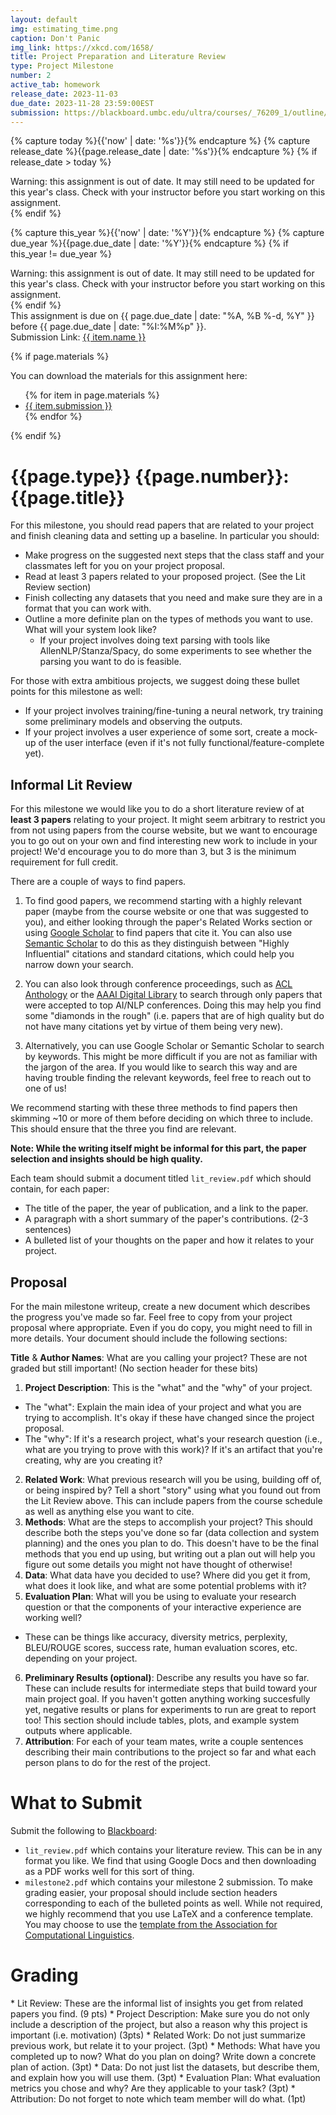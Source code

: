 ```yaml
---
layout: default
img: estimating_time.png
caption: Don't Panic
img_link: https://xkcd.com/1658/
title: Project Preparation and Literature Review
type: Project Milestone
number: 2
active_tab: homework
release_date: 2023-11-03
due_date: 2023-11-28 23:59:00EST
submission: https://blackboard.umbc.edu/ultra/courses/_76209_1/outline/assessment/test/_6481223_1?courseId=_76209_1
---
```


<!-- Check whether the assignment is ready to release -->
{% capture today %}{{'now' | date: '%s'}}{% endcapture %}
{% capture release_date %}{{page.release_date | date: '%s'}}{% endcapture %}
{% if release_date > today %} 
<div class="alert alert-danger">
Warning: this assignment is out of date.  It may still need to be updated for this year's class.  Check with your instructor before you start working on this assignment.
</div>
{% endif %}
<!-- End of check whether the assignment is up to date -->


<!-- Check whether the assignment is up to date -->
{% capture this_year %}{{'now' | date: '%Y'}}{% endcapture %}
{% capture due_year %}{{page.due_date | date: '%Y'}}{% endcapture %}
{% if this_year != due_year %} 
<div class="alert alert-danger">
Warning: this assignment is out of date.  It may still need to be updated for this year's class.  Check with your instructor before you start working on this assignment.
</div>
{% endif %}
<!-- End of check whether the assignment is up to date -->


<div class="alert alert-info">
This assignment is due on {{ page.due_date | date: "%A, %B %-d, %Y" }} before {{ page.due_date | date: "%I:%M%p" }}. 
<br>
Submission Link: <a href="{{item.url}}">{{ item.name }}</a>
</div>

{% if page.materials %}
<div class="alert alert-info">
You can download the materials for this assignment here:
<ul>
{% for item in page.materials %}
<li><a href="{{item.submission}}">{{ item.submission }}</a></li>
{% endfor %}
</ul>
</div>
{% endif %}


{{page.type}} {{page.number}}: {{page.title}}
=============================================================

For this milestone, you should read papers that are related to your project and finish cleaning data and setting up a baseline. In particular you should: 
* Make progress on the suggested next steps that the class staff and your classmates left for you on your project proposal.
* Read at least 3 papers related to your proposed project. (See the Lit Review section)
* Finish collecting any datasets that you need and make sure they are in a format that you can work with.
* Outline a more definite plan on the types of methods you want to use. What will your system look like?
   * If your project involves doing text parsing with tools like AllenNLP/Stanza/Spacy, do some experiments to see whether the parsing you want to do is feasible. 

For those with extra ambitious projects, we suggest doing these bullet points for this milestone as well:
* If your project involves training/fine-tuning a neural network, try training some preliminary models and observing the outputs.
* If your project involves a user experience of some sort, create a mock-up of the user interface (even if it's not fully functional/feature-complete yet).

## Informal Lit Review
For this milestone we would like you to do a short literature review of at **least 3 papers** relating to your project. It might seem arbitrary to restrict you from not using papers from the course website, but we want to encourage you to go out on your own and find interesting new work to include in your project! We'd encourage you to do more than 3, but 3 is the minimum requirement for full credit. 

There are a couple of ways to find papers.

1) To find good papers, we recommend starting with a highly relevant paper (maybe from the course website or one that was suggested to you), and either looking through the paper's Related Works section or using [Google Scholar](https://scholar.google.com/) to find papers that cite it. You can also use [Semantic Scholar](https://www.semanticscholar.org/) to do this as they distinguish between "Highly Influential" citations and standard citations, which could help you narrow down your search.

2) You can also look through conference proceedings, such as [ACL Anthology](https://aclanthology.org/) or the [AAAI Digital Library](https://www.aaai.org/Library/conferences-library.php) to search through only papers that were accepted to top AI/NLP conferences. Doing this may help you find some "diamonds in the rough" (i.e. papers that are of high quality but do not have many citations yet by virtue of them being very new).

3) Alternatively, you can use Google Scholar or Semantic Scholar to search by keywords. This might be more difficult if you are not as familiar with the jargon of the area. If you would like to search this way and are having trouble finding the relevant keywords, feel free to reach out to one of us!

We recommend starting with these three methods to find papers then skimming ~10 or more of them before deciding on which three to include. This should ensure that the three you find are relevant.

**Note: While the writing itself might be informal for this part, the paper selection and insights should be high quality.**

Each team should submit a document titled `lit_review.pdf` which should contain, for each paper:
* The title of the paper, the year of publication, and a link to the paper.
* A paragraph with a short summary of the paper's contributions. (2-3 sentences)
* A bulleted list of your thoughts on the paper and how it relates to your project.


## Proposal
For the main milestone writeup, create a new document which describes the progress you've made so far. Feel free to copy from your project proposal where appropriate. Even if you do copy, you might need to fill in more details.
Your document should include the following sections:

__Title__ & __Author Names__: What are you calling your project? These are not graded but still important! (No section header for these bits)
1. __Project Description__: This is the "what" and the "why" of your project. 
 * The "what": Explain the main idea of your project and what you are trying to accomplish. It's okay if these have changed since the project proposal.
 * The "why": If it's a research project, what's your research question (i.e., what are you trying to prove with this work)? If it's an artifact that you're creating, why are you creating it?
2. __Related Work__: What previous research will you be using, building off of, or being inspired by? Tell a short "story" using what you found out from the Lit Review above. This can include papers from the course schedule as well as anything else you want to cite.
3. __Methods__: What are the steps to accomplish your project? This should describe both the steps you've done so far (data collection and system planning) and the ones you plan to do. This doesn't have to be the final methods that you end up using, but writing out a plan out will help you figure out some details you might not have thought of otherwise!
4. __Data__: What data have you decided to use? Where did you get it from, what does it look like, and what are some potential problems with it?
5. __Evaluation Plan__: What will you be using to evaluate your research question or that the components of your interactive experience are working well? 
  * These can be things like accuracy, diversity metrics, perplexity, BLEU/ROUGE scores, success rate, human evaluation scores, etc. depending on your project.
6. __Preliminary Results (optional)__: Describe any results you have so far. These can include results for intermediate steps that build toward your main project goal. If you haven't gotten anything working succesfully yet, negative results or plans for experiments to run are great to report too! This section should include tables, plots, and example system outputs where applicable.
7. __Attribution__: For each of your team mates, write a couple sentences describing their main contributions to the project so far and what each person plans to do for the rest of the project.

# What to Submit
Submit the following to [Blackboard]({{page.submission}}):
* `lit_review.pdf` which contains your literature review. This can be in any format you like. We find that using Google Docs and then downloading as a PDF works well for this sort of thing.
* `milestone2.pdf` which contains your milestone 2 submission. To make grading easier, your proposal should include section headers corresponding to each of the bulleted points as well. While not required, we highly recommend that you use LaTeX and a conference template. You may choose to use the [template from the Association for Computational Linguistics](https://www.overleaf.com/latex/templates/acl-rolling-review-template/jxbhdzhmcpdm).

# Grading
<div class="alert alert-warning" markdown="1">
* Lit Review: These are the informal list of insights you get from related papers you find. (9 pts)
* Project Description: Make sure you do not only include a description of the project, but also a reason why this project is important (i.e. motivation) (3pts)
* Related Work: Do not just summarize previous work, but relate it to your project. (3pt)
* Methods: What have you completed up to now? What do you plan on doing? Write down a concrete plan of action. (3pt)
* Data: Do not just list the datasets, but describe them, and explain how you will use them. (3pt)
* Evaluation Plan: What evaluation metrics you chose and why? Are they applicable to your task? (3pt)
* Attribution: Do not forget to note which team member will do what. (1pt)
</div>


